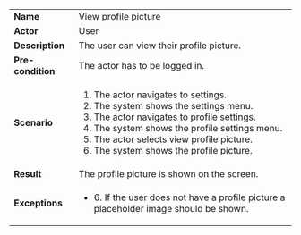 <table>
    <tr>
        <td>
            <strong>Name</strong>
        </td>
        <td>
            View profile picture
        </td>
    </tr>
    <tr>
        <td>
            <strong>Actor</strong>
        </td>
        <td>
            User
        </td>
    </tr>
    <tr>
        <td>
            <strong>Description</strong>            
        </td>
        <td>
            The user can view their profile picture.
        </td>
    </tr>
    <tr>
        <td>
            <strong>Pre-condition</strong>
        </td>
        <td>
            The actor has to be logged in.
        </td>
    </tr>
    <tr>
        <td>
            <strong>Scenario</strong>
        </td>
        <td>
            <ol>
                <li>
                    The actor navigates to settings.
                </li>
                <li>
                    The system shows the settings menu.
                </li>
                <li>
                    The actor navigates to profile settings.
                </li>
                <li>
                    The system shows the profile settings menu.
                </li>
                <li>
                    The actor selects view profile picture.
                </li>
                <li>
                    The system shows the profile picture.
                </li>
            </ol>
        </td>
    </tr>
    <tr>
        <td>
            <strong>Result</strong>
        </td>
        <td>
            The profile picture is shown on the screen.
        </td>
    </tr>
    <tr>
        <td>
            <strong>Exceptions</strong>
        </td>
        <td>
            <ul>
                <li>
                    6. If the user does not have a profile picture a placeholder image should be shown.
                </li>
            </ul>
        </td>
    </tr>      
</table>
